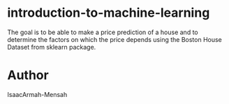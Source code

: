 # introduction-to-machine-learning
The goal is to be able to make a price prediction of a house and to determine the factors on which the price depends  using the  Boston House Dataset from sklearn package.

# Author
IsaacArmah-Mensah
